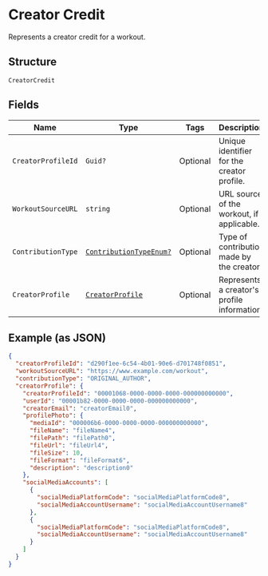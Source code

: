 
# Creator Credit

Represents a creator credit for a workout.

## Structure

`CreatorCredit`

## Fields

| Name | Type | Tags | Description |
|  --- | --- | --- | --- |
| `CreatorProfileId` | `Guid?` | Optional | Unique identifier for the creator profile. |
| `WorkoutSourceURL` | `string` | Optional | URL source of the workout, if applicable. |
| `ContributionType` | [`ContributionTypeEnum?`](../../doc/models/contribution-type-enum.md) | Optional | Type of contribution made by the creator. |
| `CreatorProfile` | [`CreatorProfile`](../../doc/models/creator-profile.md) | Optional | Represents a creator's profile information. |

## Example (as JSON)

```json
{
  "creatorProfileId": "d290f1ee-6c54-4b01-90e6-d701748f0851",
  "workoutSourceURL": "https://www.example.com/workout",
  "contributionType": "ORIGINAL_AUTHOR",
  "creatorProfile": {
    "creatorProfileId": "00001068-0000-0000-0000-000000000000",
    "userId": "00001b82-0000-0000-0000-000000000000",
    "creatorEmail": "creatorEmail0",
    "profilePhoto": {
      "mediaId": "000006b6-0000-0000-0000-000000000000",
      "fileName": "fileName4",
      "filePath": "filePath0",
      "fileUrl": "fileUrl4",
      "fileSize": 10,
      "fileFormat": "fileFormat6",
      "description": "description0"
    },
    "socialMediaAccounts": [
      {
        "socialMediaPlatformCode": "socialMediaPlatformCode8",
        "socialMediaAccountUsername": "socialMediaAccountUsername8"
      },
      {
        "socialMediaPlatformCode": "socialMediaPlatformCode8",
        "socialMediaAccountUsername": "socialMediaAccountUsername8"
      }
    ]
  }
}
```

